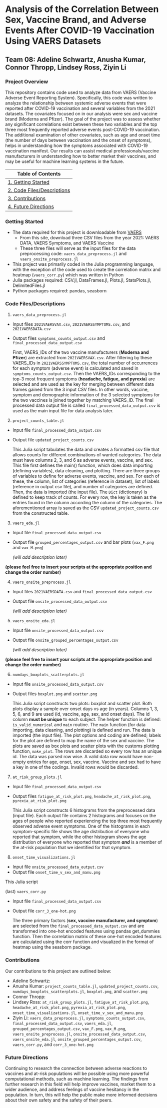 # Analysis of the Correlation Between Sex, Vaccine Brand, and Adverse Events After COVID-19 Vaccination Using VAERS Datasets
## Team 08: Adeline Schwartz, Anusha Kumar, Connor Thropp, Lindsey Ross, Ziyin Li

### Project Overview
This repository contains code used to analyze data from VAERS (Vaccine Adverse Event Reporting System). Specifically, this code was written to analyze the relationship between systemic adverse events that were reported after COVID-19 vaccination and several variables from the 2021 datasets. The covariates focused on in our analysis were sex and vaccine brand (Moderna and Pfizer). The goal of the project was to assess whether any significant correlations exist between these two variables and the top three most frequently reported adverse events post-COVID-19 vaccination. The additional examination of other covariates, such as age and onset time (the number of days between vaccination and the onset of symptoms), helps in understanding how the symptoms associated with COVID-19 vaccination manifest. Our results can assist medical professionals/vaccine manufacturers in understanding how to better market their vaccines, and may be useful for machine learning systems in the future.

| Table of Contents |
| ----------------- |
| [1. Getting Started](#getting-started) |
| [2. Code Files/Descriptions](#code-filesdescriptions) |
| [3. Contributions](#contributions) |
| [4. Future Directions](#future-directions) |

### Getting Started
- The data required for this project is downloadable from [VAERS](https://vaers.hhs.gov/data/datasets.html)
  - From this site, download three CSV files from the year 2021: VAERS DATA, VAERS Symptoms, and VAERS Vaccine
  - These three files will serve as the input files for the data preprocessing code: `vaers_data_preprocess.jl` and `vaers_onsite_preprocess.jl`
- This project was primarily coded in the Julia programming language, with the exception of the code used to create the correlation matrix and heatmap (`vaers_corr.py`) which was written in Python
- Julia packages required: CSV.jl, DataFrames.jl, Plots.jl, StatsPlots.jl, DelimitedFiles.jl
- Python packages required: pandas, seasborn

### Code Files/Descriptions

1. `vaers_data_preprocess.jl` 

- Input files `2021VAERSVAX.csv`, `2021VAERSSYMPTOMS.csv`, and `2021VAERSDATA.csv`
- Output files `symptoms_counts_output.csv` and `final_processed_data_output.csv`

  First, VAERS_IDs of the two vaccine manufacturers (**Moderna and Pfizer**) are extracted from `2021VAERSVAX.csv`. After filtering by these VAERS_IDs in `2021VAERSSYMPTOMS.csv`, the total number of occurrences for each symptom (adverse event) is calculated and saved in `symptoms_counts_output.csv`. Then the VAERS_IDs corresponding to the top-3 most frequent symptoms (**headache, fatigue, and pyrexia**) are selected and are used as the key for merging between different data frames gained from the 3 input CSV files. In other words, vaccine, symptom and demographic information of the 3 selected symptoms for the two vaccines is joined together by matching VAERS_ID. The final processed data output file is called `final_processed_data_output.csv` is used as the main input file for data analysis later.


2. `project_counts_table.jl`

- Input file `final_processed_data_output.csv`
- Output file `updated_project_counts.csv`

  This Julia script tabulates the data and creates a formatted csv file that allows counts for different combinations of wanted categories. The data must have columns 2, 3, and 6 as adverse events, vaccine, and sex. This file first defines the main() function, which does data importing (defining variables), data cleaning, and plotting. There are three groups of variables to define for adverse events, vaccine, and sex. For each of these, the column, list of categories (reference in dataset), list of labels (reference in output csv file), and number of categories are defined. Then, the data is imported (the input file). The `Dict` (dictionary) is defined to keep track of counts. For every row, the key is taken as the entries found in the column according the column of the categories. The aforementioned array is saved as the CSV `updated_project_counts.csv` from the constructed table.

3. `vaers_eda.jl`

- Input file `final_processed_data_output.csv`
- Output file `grouped_percentages_output.csv` and bar plots (`vax_F.png` and `vax_M.png`)

  *(will add description later)*

**(please feel free to insert your scripts at the appropriate position and change the order number)**

4. `vaers_onsite_preprocess.jl`

- Input files `2021VAERSDATA.csv` and `final_processed_data_output.csv`
- Output file `onsite_processed_data_output.csv`

  *(will add description later)*

5. `vaers_onsite_eda.jl`

- Input file `onsite_processed_data_output.csv`
- Output file `onsite_grouped_percentages_output.csv`

  *(will add description later)*

**(please feel free to insert your scripts at the appropriate position and change the order number)**

6. `numdays_boxplots_scatterplots.jl`

- Input file `onsite_processed_data_output.csv`
- Output files `boxplot.png` and `scatter.png`

  This Julia script constructs two plots: boxplot and scatter plot. Both plots display a sample over onset days vs age (in years). Columns 1, 3, 5, 6, and 9 are used (id, vaccine, age, sex, and onset days). The id column **must be unique** to each subject. The helper function is defined: `is_valid_numerical` and `main` routine. The `main` function (for data importing, data cleaning, and plotting) is defined and run. The data is imported (the input file). The plot options and coding are defined; labels for the plot are defined to map the name of the sex and vaccine. The plots are saved as box plots and scatter plots with the customs plotting function, `make_plot`. The rows are discarded so every row has an unique id. The data was parsed row wise. A valid data row would have non-empty entries for age, onset, sex, vaccine. Vaccine and sex had to have a key in one of the codings. Invalid rows would be discarded.

7. `at_risk_group_plots.jl`

- Input file `final_processed_data_output.csv`
- Output files `fatigue_at_risk_plot.png`, `headache_at_risk_plot.png`, `pyrexia_at_risk_plot.png`

  This Julia script constructs 6 histograms from the preprocessed data (input file). Each output file contains 2 histograms and focuses on the ages of people who reported experiencing the top three most frequently observed adverse event symptoms. One of the histograms in each symptom-specific file shows the age distribution of everyone who reported that symptom, while the other histogram shows the age distribution of everyone who reported that symptom ***and*** is a member of the at-risk population that we identified for that symptom.
  
 8. `onset_time_visualizations.jl`
 
 - Input file `onsite_processed_data_output.csv`
 - Output file `onset_time_v_sex_and_manu.png`

  This Julia script



(last) `vaers_corr.py`

- Input file `final_processed_data_output.csv`
- Output file `corr_3_one-hot.png`

  The three primary factors (**sex, vaccine manufacturer, and symptom**) are selected from the `final_processed_data_output.csv` and are transformed into one-hot encoded features using pandas get_dummies function. Then the correlation matrix of these one-hot encoded features are calculated using the corr function and visualized in the format of heatmap using the seasborn package.


### Contributions
Our contributions to this project are outlined below:

- Adeline Schwartz:
- Anusha Kumar: `project_counts_table.jl`, `updated_project_counts.csv`, `numdays_boxplots_scatterplots.jl`, `boxplot.png`, and `scatter.png`
- Connor Thropp:
- Lindsey Ross: `at_risk_group_plots.jl`, `fatigue_at_risk_plot.png`, `headache_at_risk_plot.png`, `pyrexia_at_risk_plot.png`, `onset_time_visualizations.jl`, `onset_time_v_sex_and_manu.png`
- Ziyin Li: `vaers_data_preprocess.jl`, `symptoms_counts_output.csv`, `final_processed_data_output.csv`, `vaers_eda.jl`, `grouped_percentages_output.csv`, `vax_F.png`, `vax_M.png`, `vaers_onsite_preprocess.jl`, `onsite_processed_data_output.csv`, `vaers_onsite_eda.jl`, `onsite_grouped_percentages_output.csv`, `vaers_corr.py`, and `corr_3_one-hot.png`

### Future Directions
Continuing to research the connection between adverse reactions to vaccines and at-risk populations will be possible using more powerful computational methods, such as machine learning. The findings from further research in this field will help improve vaccines, market them to a wider audience, and address feelings of vaccine hesitancy in the population. In turn, this will help the public make more informed decisions about their own safety and the safety of their peers.
